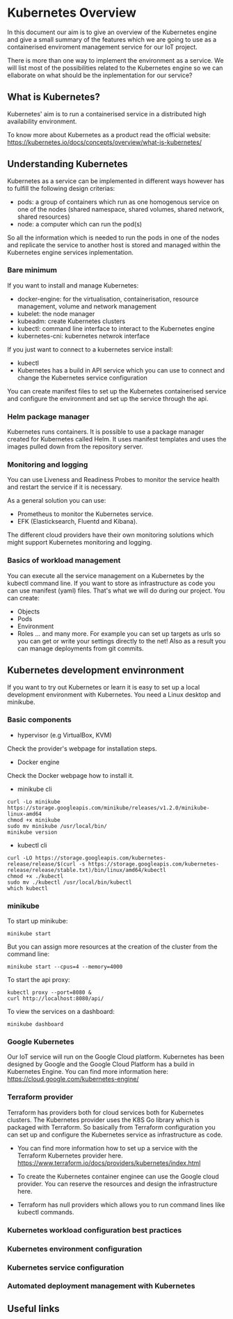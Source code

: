 # Kubernetes Overview

In this document our aim is to give an overview of the Kubernetes engine and give a small summary of the features which we are going to use as a containerised enviroment management service for our IoT project.

There is more than one way to implement the environment as a service. We will list most of the possibilities related to the Kubernetes engine so we can ellaborate on what should be the inplementation for our service?

## What is Kubernetes?

Kubernetes' aim is to run a containerised service in a distributed high availability environment.

To know more about Kubernetes as a product read the official website:
https://kubernetes.io/docs/concepts/overview/what-is-kubernetes/

## Understanding Kubernetes

Kubernetes as a service can be implemented in different ways however has to fulfill the following design criterias:
* pods: a group of containers which run as one homogenous service on one of the nodes (shared namespace, shared volumes, shared network, shared resources)
* node: a computer which can run the pod(s)

So all the information which is needed to run the pods in one of the nodes and replicate the service to another host is stored and managed within the Kubernetes engine services inplementation.

### Bare minimum

If you want to install and manage Kubernetes:
* docker-engine: for the virtualisation, containerisation, resource management, volume and network management
* kubelet: the node manager
* kubeadm: create Kubernetes clusters
* kubectl: command line interface to interact to the Kubernetes engine
* kubernetes-cni: kubernetes netwrok interface 

If you just want to connect to a kubernetes service install:
* kubectl
* Kubernetes has a build in API service which you can use to connect and change the Kubernetes service configuration

You can create manifest files to set up the Kubernetes containerised service and configure the environment and set up the service through the api.

### Helm package manager

Kubernetes runs containers. It is possible to use a package manager created for Kubernetes called Helm. It uses manifest templates and uses the images pulled down from the repository server.

### Monitoring and logging

You can use Liveness and Readiness Probes to monitor the service health and restart the service if it is necessary.

As a general solution you can use:
* Prometheus to monitor the Kubernetes service.
* EFK (Elasticksearch, Fluentd and Kibana).

The different cloud providers have their own monitoring solutions which might support Kubernetes monitoring and logging.

### Basics of workload management

You can execute all the service management on a Kubernetes by the kubectl command line.
If you want to store as infrastructure as code you can use manifest (yaml) files. That's what we will do during our project.
You can create:
* Objects
* Pods
* Environment
* Roles
... and many more. For example you can set up targets as urls so you can get or write your settings directly to the net!
Also as a result you can manage deployments from git commits.

## Kubernetes development envinronment

If you want to try out Kubernetes or learn it is easy to set up a local development environment with Kubernetes. You need a Linux desktop and minikube. 

### Basic components

* hypervisor (e.g VirtualBox, KVM)

Check the provider's webpage for installation steps.

* Docker engine

Check the Docker webpage how to install it.

* minikube cli

```
curl -Lo minikube https://storage.googleapis.com/minikube/releases/v1.2.0/minikube-linux-amd64
chmod +x minikube
sudo mv minikube /usr/local/bin/
minikube version
```

* kubectl cli

```
curl -LO https://storage.googleapis.com/kubernetes-release/release/$(curl -s https://storage.googleapis.com/kubernetes-release/release/stable.txt)/bin/linux/amd64/kubectl
chmod +x ./kubectl
sudo mv ./kubectl /usr/local/bin/kubectl
which kubectl
```

### minikube

To start up minikube:
```
minikube start
```
But you can assign more resources at the creation of the cluster from the command line:
```
minikube start --cpus=4 --memory=4000 
```

To start the api proxy:
```
kubectl proxy --port=8080 &
curl http://localhost:8080/api/
```

To view the services on a dashboard:
```
minikube dashboard
```

### Google Kubernetes

Our IoT service will run on the Google Cloud platform. Kubernetes has been designed by Google and the Google Cloud Platform has a build in Kubernetes Engine. You can find more information here: 
https://cloud.google.com/kubernetes-engine/

### Terraform provider

Terraform has providers both for cloud services both for Kubernetes clusters. The Kubernetes provider uses the K8S Go library which is packaged with Terraform. So basically from Terraform configuration you can set up and configure the Kubernetes service as infrastructure as code.

* You can find more information how to set up a service with the Terraform Kubernetes provider here. https://www.terraform.io/docs/providers/kubernetes/index.html

* To create the Kubernetes container enginee can use the Google cloud provider. You can reserve the resources and design the infrastructure here. 

* Terraform has null providers which allows you to run command lines like kubectl commands. 


### Kubernetes workload configuration best practices

### Kubernetes environment configuration

### Kubernetes service configuration

### Automated deployment management with Kubernetes

## Useful links
